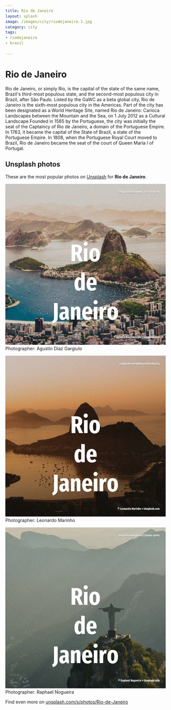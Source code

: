 ```yaml
---
title: Rio de Janeiro
layout: splash
image: /images/city/riodejaneiro.1.jpg
category: city
tags:
- riodejaneiro
- brasil

---
```

# Rio de Janeiro

Rio de Janeiro, or simply Rio, is the capital of the state of the same name, Brazil's third-most  populous state, and the second-most populous city in Brazil, after São Paulo. Listed by the GaWC as a beta global city, Rio de Janeiro is the sixth-most populous city in the  Americas. Part of the city has been designated as a World Heritage Site, named Rio de Janeiro: Carioca  Landscapes between the Mountain and the Sea, on 1 July 2012 as a Cultural Landscape.Founded in 1565  by the Portuguese, the city was initially the seat of the Captaincy of Rio de Janeiro, a domain of  the Portuguese Empire. In 1763, it became the capital of the State of Brazil, a state of the Portuguese Empire. In 1808, when the Portuguese Royal Court moved to Brazil, Rio de Janeiro became the seat of the  court of Queen Maria I of Portugal. 

 
## Unsplash photos
These are the most popular photos on [Unsplash](https://unsplash.com) for **Rio de Janeiro**.
 
![Rio de Janeiro](/images/city/riodejaneiro.1.jpg)
Photographer:  Agustin Diaz Gargiulo
 
![Rio de Janeiro](/images/city/riodejaneiro.2.jpg)
Photographer:  Leonardo Marinho
 
![Rio de Janeiro](/images/city/riodejaneiro.3.jpg)
Photographer:  Raphael Nogueira
 
Find even more on [unsplash.com/s/photos/Rio-de-Janeiro](https://unsplash.com/s/photos/Rio-de-Janeiro)
 
